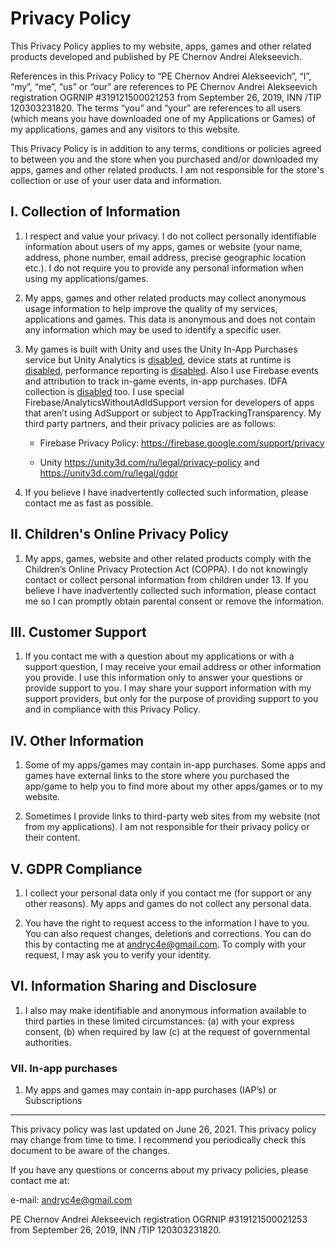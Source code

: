 # Privacy Policy

This Privacy Policy applies to my website, apps, games and other related products developed and published by PE Chernov Andrei Alekseevich.

References in this Privacy Policy to “PE Chernov Andrei Alekseevich”, “I”, “my”, “me”, “us” or “our” are references to PE Chernov Andrei Alekseevich registration OGRNIP #319121500021253 from September 26, 2019, INN /TIP 120303231820. The terms “you” and “your” are references to all users (which means you have downloaded one of my Applications or Games) of my applications, games and any visitors to this website.

This Privacy Policy is in addition to any terms, conditions or policies agreed to between you and the store when you purchased and/or downloaded my apps, games and other related products. I am not responsible for the store's collection or use of your user data and information.

## I. Collection of Information

1. I respect and value your privacy. I do not collect personally identifiable information about users of my apps, games or website (your name, address, phone number, email address, precise geographic location etc.). I do not require you to provide any personal information when using my applications/games.
2. My apps, games and other related products may collect anonymous usage information to help improve the quality of my services, applications and games. This data is anonymous and does not contain any information which may be used to identify a specific user.
3. My games is built with Unity and uses the Unity In-App Purchases service but Unity Analytics is [disabled](https://docs.unity3d.com/ScriptReference/Analytics.Analytics-enabled.html), device stats at runtime is [disabled](https://docs.unity3d.com/ScriptReference/Analytics.Analytics-deviceStatsEnabled.html), performance reporting is [disabled](https://docs.unity3d.com/ScriptReference/Analytics.PerformanceReporting-enabled.html). Also I use Firebase events and attribution to track in-game events, in-app purchases. IDFA collection is [disabled](https://firebase.google.com/docs/analytics/configure-data-collection#disable-IDFA-collection) too. I use special Firebase/AnalyticsWithoutAdIdSupport version for developers of apps that aren’t using AdSupport or subject to AppTrackingTransparency. My third party partners, and their privacy policies are as follows:

   * Firebase Privacy Policy: <https://firebase.google.com/support/privacy>

   * Unity <https://unity3d.com/ru/legal/privacy-policy> and <https://unity3d.com/ru/legal/gdpr>

4. If you believe I have inadvertently collected such information, please contact me as fast as possible.

## II. Children's Online Privacy Policy

1. My apps, games, website and other related products comply with the Children’s Online Privacy Protection Act (COPPA). I do not knowingly contact or collect personal information from children under 13. If you believe I have inadvertently collected such information, please contact me so I can promptly obtain parental consent or remove the information.

## III. Customer Support

1. If you contact me with a question about my applications or with a support question, I may receive your email address or other information you provide. I use this information only to answer your questions or provide support to you. I may share your support information with my support providers, but only for the purpose of providing support to you and in compliance with this Privacy Policy.

## IV. Other Information

1. Some of my apps/games may contain in-app purchases. Some apps and games have external links to the store where you purchased the app/game to help you to find more about my other apps/games or to my website.

2. Sometimes I provide links to third-party web sites from my website (not from my applications). I am not responsible for their privacy policy or their content.

## V. GDPR Compliance

1. I collect your personal data only if you contact me (for support or any other reasons). My apps and games do not collect any personal data.

2. You have the right to request access to the information I have to you. You can also request changes, deletions and corrections. You can do this by contacting me at andryc4e@gmail.com. To comply with your request, I may ask you to verify your identity.

## VI. Information Sharing and Disclosure

1. I also may make identifiable and anonymous information available to third parties in these limited circumstances: (a) with your express consent, (b) when required by law (c) at the request of governmental authorities.

### VII. In-app purchases

1. My apps and games may contain in-app purchases (IAP’s) or Subscriptions

---

This privacy policy was last updated on June 26, 2021. This privacy policy may change from time to time.
I recommend you periodically check this document to be aware of the changes.

If you have any questions or concerns about my privacy policies, please contact me at:

e-mail: andryc4e@gmail.com

PE Chernov Andrei Alekseevich
registration OGRNIP #319121500021253 from September 26, 2019, INN /TIP 120303231820.
